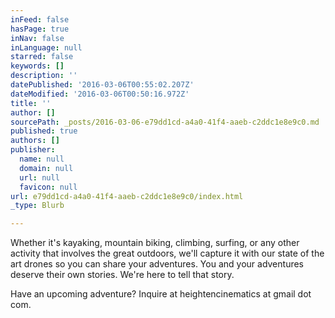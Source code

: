 ```yaml
---
inFeed: false
hasPage: true
inNav: false
inLanguage: null
starred: false
keywords: []
description: ''
datePublished: '2016-03-06T00:55:02.207Z'
dateModified: '2016-03-06T00:50:16.972Z'
title: ''
author: []
sourcePath: _posts/2016-03-06-e79dd1cd-a4a0-41f4-aaeb-c2ddc1e8e9c0.md
published: true
authors: []
publisher:
  name: null
  domain: null
  url: null
  favicon: null
url: e79dd1cd-a4a0-41f4-aaeb-c2ddc1e8e9c0/index.html
_type: Blurb

---
```

Whether it's kayaking, mountain biking, climbing, surfing, or any other activity that involves the great outdoors, we'll capture it with our state of the art drones so you can share your adventures. You and your adventures deserve their own stories. We're here to tell that story.

Have an upcoming adventure? Inquire at heightencinematics at gmail dot com.